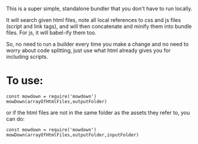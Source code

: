This is a super simple, standalone bundler that you don't have to run locally. 

It will search given html files, note all local references to css and js files (script and link tags), and will then concatenate and minify them into bundle files. For js, it will babel-ify them too.

So, no need to run a builder every time you make a change and no need to worry about code splitting, just use what html already gives you for including scripts.

# To use:
```
const mowdown = require('mowdown')
mowDown(arrayOfHtmlFiles,outputFolder)
```
or if the html files are not in the same folder as the assets they refer to, you can do:
```
const mowdown = require('mowdown')
mowDown(arrayOfHtmlFiles,outputFolder,inputFolder)
```
